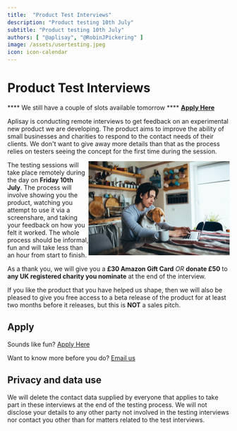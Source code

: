 ```yaml
---
title:  "Product Test Interviews"
description: "Product testing 10th July"
subtitle: "Product testing 10th July"
authors: [ "@aplisay", "@RobinJPickering" ]
image: /assets/usertesting.jpeg
icon: icon-calendar
---
```

# Product Test Interviews


**** We still have a couple of slots available tomorrow **** **[Apply Here](https://forms.gle/a32RsuuH2FvBLU1M9)**

Aplisay is conducting remote interviews to get feedback on an experimental new product we are developing. The product aims to improve the ability of small businesses and charities to respond to the contact needs of their clients. We don't want to give away more details than that as the process relies on testers seeing the concept for the first time during the session.

<img align="right" width="320" src="assets/usertesting.jpeg"> The testing sessions will take place remotely during the day on **Friday 10th July**. The process will involve showing you the product, watching you attempt to use it via a screenshare, and taking your feedback on how you felt it worked. The whole process should be informal, fun and will take less than an hour from start to finish.

As a thank you, we will give you a **£30 Amazon Gift Card** *OR* **donate £50** to **any UK registered charity you nominate** at the end of the interview.

If you like the product that you have helped us shape, then we will also be pleased to give you free access to a beta release of the product for at least two months before it releases, but this is **NOT** a sales pitch.

## Apply

Sounds like fun? [Apply Here](https://forms.gle/a32RsuuH2FvBLU1M9)

Want to know more before you do? [Email us](mailto:hello@aplisay.com?subject=user%20testing%20on%2010th%20July)

## Privacy and data use

We will delete the contact data supplied by everyone that applies to take part in these interviews at the end of the testing process. We will not disclose your details to any other party not involved in the testing interviews nor contact you other than for matters related to the test interviews.
